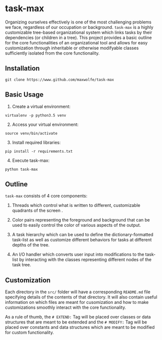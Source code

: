 # task-max
Organizing ourselves effectively is one of the most challenging problems we
face, regardless of our occupation or background. `task-max` is a highly
customizable tree-based organizational system which links tasks by their
dependencies (or children in a tree). This project provides a basic outline for
the core functionalities of an organizational tool and allows for easy
customization through inheritable or otherwise modifyable classes sufficiently
isolated from the core functionality.

## Installation
`git clone https://www.github.com/maxwolfe/task-max`

## Basic Usage
1. Create a virtual environment:

`virtualenv -p python3.5 venv`

2. Access your virtual environment:

`source venv/bin/activate`

3. Install required libraries:

`pip install -r requirements.txt`

4. Execute task-max:

`python task-max`

## Outline
`task-max` consists of 4 core components:

1. Threads which control what is written to different, customizable quadrants
   of the screen .

2. Color pairs representing the foreground and background that can be used to
   easily control the color of various aspects of the output.

3. A task hierarchy which can be used to define the dictionary-formatted
   task-list as well as customize different behaviors for tasks at different
depths of the tree.

4. An I/O handler which converts user input into modifications to the task-list
   by interacting with the classes representing different nodes of the task
tree.

## Customization
Each directory in the `src/` folder will have a corresponding `README.md` file specifying details of the contents of that directory. It will also contain useful information on which files are meant for cusomization and how to make customizations smoothly interact with the core functionality.

As a rule of thumb, the `# EXTEND:` Tag will be placed over classes or data structures that are meant to be extended and the `# MODIFY:` Tag will be placed over constants and data structures which are meant to be modified for custom functionality.
